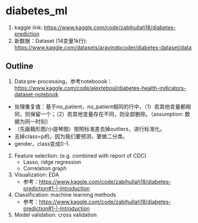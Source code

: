 # diabetes_ml

1. kaggle link: https://www.kaggle.com/code/zabihullah18/diabetes-prediction
2. 新数据：Dataset (14变量1k行): https://www.kaggle.com/datasets/aravindpcoder/diabetes-dataset/data 

## Outline

1. Data pre-processing，参考noteboook：https://www.kaggle.com/code/alexteboul/diabetes-health-indicators-dataset-notebook
  -  处理重复值：基于no_patient，no_patient相同的行中，（1）若其他变量都相同，则保留一个；（2）若其他变量存在不同，则全部删除。（assumption: 数据为同一时刻）
  -  （先画箱形图/小提琴图）按照标准差去掉outliers，进行标准化。
  -  去掉class=p的，因为我们要预测，要做二分类。
  -  gender，class变成0-1.
2. Feature selection: (e.g. combined with report of CDC)
   - Lasso, ridge regression
   - Correlation graph
3. Visualization: EDA
   - 参考：https://www.kaggle.com/code/zabihullah18/diabetes-prediction#1-|-Introduction
4. Classification: machine learning methods
   - 参考：https://www.kaggle.com/code/zabihullah18/diabetes-prediction#1-|-Introduction
5. Model validation: cross validation
